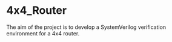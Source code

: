 # 4x4_Router
The aim of the project is to develop a SystemVerilog verification environment for a 4x4 router.
